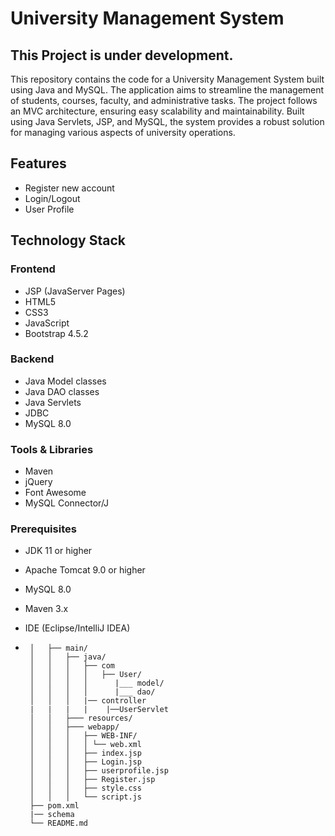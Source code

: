 # University Management System
## This Project is under development.
This repository contains the code for a University Management System built using Java and MySQL. The application aims to streamline the management of students, courses, faculty, and administrative tasks. The project follows an MVC architecture, ensuring easy scalability and maintainability. Built using Java Servlets, JSP, and MySQL, the system provides a robust solution for managing various aspects of university operations.
## Features
- Register new account
- Login/Logout
- User Profile
## Technology Stack
### Frontend
- JSP (JavaServer Pages)
- HTML5
- CSS3
- JavaScript
- Bootstrap 4.5.2
### Backend
-  Java Model classes
- Java DAO classes
- Java Servlets
- JDBC
- MySQL 8.0
### Tools & Libraries
- Maven
- jQuery
- Font Awesome
- MySQL Connector/J
### Prerequisites
- JDK 11 or higher
- Apache Tomcat 9.0 or higher
- MySQL 8.0
- Maven 3.x
- IDE (Eclipse/IntelliJ IDEA)

- ```   ├── src/
   │   ├── main/
   │   │   ├── java/
   │   │   │   ├── com
   │   │   │   │   ├── User/
   │   │   │   │      |___ model/
   │   │   │   │      |___ dao/
   │   │   │   |── controller
   |   |   |   |    |──UserServlet
   │   │   ├─── resources/
   │   │   ├─── webapp/
   │   │   │   ├── WEB-INF/
   │   │   │   │ └── web.xml
   │   │   │   ├── index.jsp
   │   │   │   ├── Login.jsp
   │   │   │   ├── userprofile.jsp
   │   │   │   ├── Register.jsp
   │   │   │   ├── style.css
   │   │   │   └── script.js
   ├── pom.xml
   |── schema
   └── README.md
